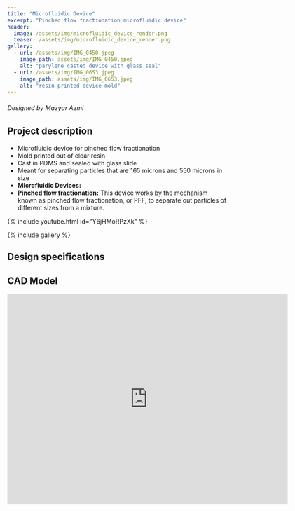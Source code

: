 ```yaml
---
title: "Microfluidic Device"
excerpt: "Pinched flow fractionation microfluidic device"
header:
  image: /assets/img/microfluidic_device_render.png
  teaser: /assets/img/microfluidic_device_render.png
gallery:
  - url: /assets/img/IMG_0450.jpeg
    image_path: assets/img/IMG_0450.jpeg
    alt: "parylene casted device with glass seal"
  - url: /assets/img/IMG_0653.jpeg
    image_path: assets/img/IMG_0653.jpeg
    alt: "resin printed device mold"
---
```

###### Designed by Mazyar Azmi

## Project description

* Microfluidic device for pinched flow fractionation
* Mold printed out of clear resin
* Cast in PDMS and sealed with glass slide
* Meant for separating particles that are 165 microns and 550 microns in size
* **Microfluidic Devices:** 
* **Pinched flow fractionation:** This device works by the mechanism known as pinched flow fractionation, or PFF, to separate out particles of different sizes from a mixture.

{% include youtube.html id="Y6jHMoRPzXk" %}


{% include gallery %}

## Design specifications



## CAD Model

<iframe src="https://vanderbilt643.autodesk360.com/shares/public/SH286ddQT78850c0d8a476b64130524d1416?mode=embed" width="640" height="480" allowfullscreen="true" webkitallowfullscreen="true" mozallowfullscreen="true"  frameborder="0"></iframe>
